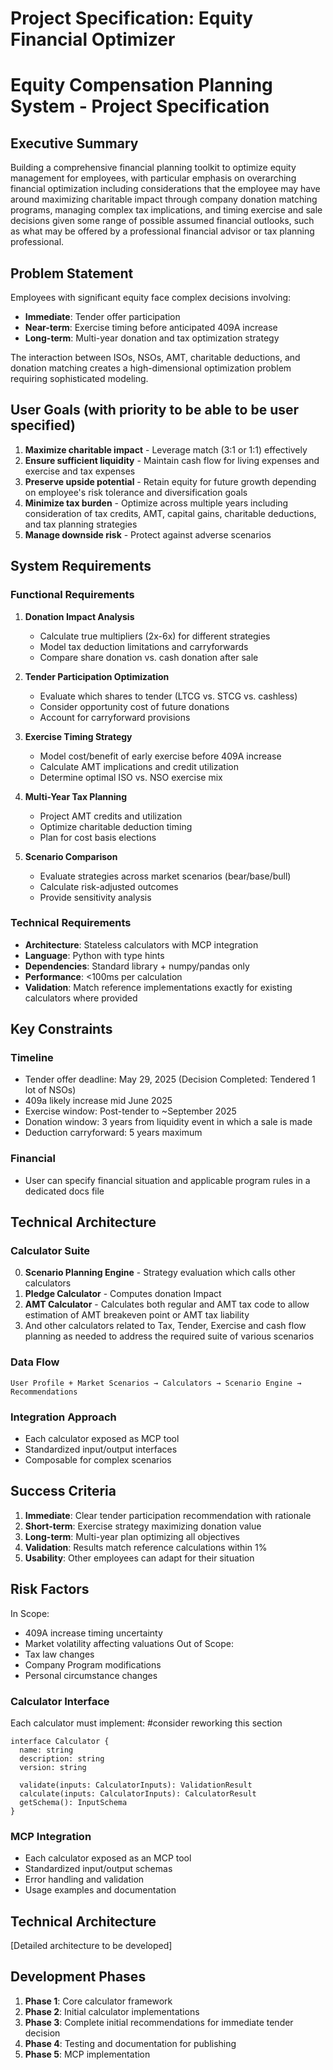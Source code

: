 # Project Specification: Equity Financial Optimizer

# Equity Compensation Planning System - Project Specification

## Executive Summary

Building a comprehensive financial planning toolkit to optimize equity management for employees, with particular emphasis on overarching financial optimization including considerations that the employee may have around maximizing charitable impact through company donation matching programs, managing complex tax implications, and timing exercise and sale decisions given some range of possible assumed financial outlooks, such as what may be offered by a professional financial advisor or tax planning professional.

## Problem Statement

Employees with significant equity face complex decisions involving:
- **Immediate**: Tender offer participation
- **Near-term**: Exercise timing before anticipated 409A increase
- **Long-term**: Multi-year donation and tax optimization strategy

The interaction between ISOs, NSOs, AMT, charitable deductions, and donation matching creates a high-dimensional optimization problem requiring sophisticated modeling.

## User Goals (with priority to be able to be user specified)

1. **Maximize charitable impact** - Leverage match (3:1 or 1:1) effectively
2. **Ensure sufficient liquidity** - Maintain cash flow for living expenses and exercise and tax expenses
3. **Preserve upside potential** - Retain equity for future growth depending on employee's risk tolerance and diversification goals
4. **Minimize tax burden** - Optimize across multiple years including consideration of tax credits, AMT, capital gains, charitable deductions, and tax planning strategies
5. **Manage downside risk** - Protect against adverse scenarios

## System Requirements

### Functional Requirements

1. **Donation Impact Analysis**
   - Calculate true multipliers (2x-6x) for different strategies
   - Model tax deduction limitations and carryforwards
   - Compare share donation vs. cash donation after sale

2. **Tender Participation Optimization**
   - Evaluate which shares to tender (LTCG vs. STCG vs. cashless)
   - Consider opportunity cost of future donations
   - Account for carryforward provisions

3. **Exercise Timing Strategy**
   - Model cost/benefit of early exercise before 409A increase
   - Calculate AMT implications and credit utilization
   - Determine optimal ISO vs. NSO exercise mix

4. **Multi-Year Tax Planning**
   - Project AMT credits and utilization
   - Optimize charitable deduction timing
   - Plan for cost basis elections

5. **Scenario Comparison**
   - Evaluate strategies across market scenarios (bear/base/bull)
   - Calculate risk-adjusted outcomes
   - Provide sensitivity analysis

### Technical Requirements

- **Architecture**: Stateless calculators with MCP integration
- **Language**: Python with type hints
- **Dependencies**: Standard library + numpy/pandas only
- **Performance**: <100ms per calculation
- **Validation**: Match reference implementations exactly for existing calculators where provided

## Key Constraints

### Timeline
- Tender offer deadline: May 29, 2025 (Decision Completed: Tendered 1 lot of NSOs)
- 409a likely increase mid June 2025
- Exercise window: Post-tender to ~September 2025
- Donation window: 3 years from liquidity event in which a sale is made
- Deduction carryforward: 5 years maximum

### Financial
- User can specify financial situation and applicable program rules in a dedicated docs file

## Technical Architecture

### Calculator Suite
0. **Scenario Planning Engine** - Strategy evaluation which calls other calculators
1. **Pledge Calculator** - Computes donation Impact
2. **AMT Calculator** - Calculates both regular and AMT tax code to allow estimation of AMT breakeven point or AMT tax liability
3. And other calculators related to Tax, Tender, Exercise and cash flow planning as needed to address the required suite of various scenarios

### Data Flow
```
User Profile + Market Scenarios → Calculators → Scenario Engine → Recommendations
```

### Integration Approach
- Each calculator exposed as MCP tool
- Standardized input/output interfaces
- Composable for complex scenarios

## Success Criteria

1. **Immediate**: Clear tender participation recommendation with rationale
2. **Short-term**: Exercise strategy maximizing donation value
3. **Long-term**: Multi-year plan optimizing all objectives
4. **Validation**: Results match reference calculations within 1%
5. **Usability**: Other employees can adapt for their situation

## Risk Factors
In Scope:
- 409A increase timing uncertainty
- Market volatility affecting valuations
Out of Scope:
- Tax law changes
- Company Program modifications
- Personal circumstance changes

### Calculator Interface
Each calculator must implement: #consider reworking this section
```
interface Calculator {
  name: string
  description: string
  version: string

  validate(inputs: CalculatorInputs): ValidationResult
  calculate(inputs: CalculatorInputs): CalculatorResult
  getSchema(): InputSchema
}
```

### MCP Integration
- Each calculator exposed as an MCP tool
- Standardized input/output schemas
- Error handling and validation
- Usage examples and documentation

## Technical Architecture
[Detailed architecture to be developed]

## Development Phases
1. **Phase 1**: Core calculator framework
2. **Phase 2**: Initial calculator implementations
3. **Phase 3**: Complete initial recommendations for immediate tender decision
4. **Phase 4**: Testing and documentation for publishing
5. **Phase 5**: MCP implementation
